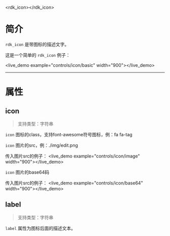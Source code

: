 <rdk_icon></rdk_icon>

# 简介 #
`rdk_icon` 是带图标的描述文字。


这是一个简单的 `rdk_icon` 例子：

<live_demo example="controls/icon/basic" width="900"></live_demo>

---
# 属性 #

## icon ##
> 支持类型：字符串

`icon` 图标的class，支持font-awesome符号图标，例：fa fa-tag

`icon` 图片的src，例：./img/edit.png

传入图片src的例子：
<live_demo example="controls/icon/image" width="900"></live_demo>

`icon` 图片的base64码

传入图片src的例子：
<live_demo example="controls/icon/base64" width="900"></live_demo>

## label ##
> 支持类型：字符串

`label` 属性为图标后面的描述文本。




